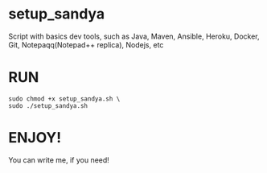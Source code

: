 # setup_sandya
Script with basics dev tools, such as Java, Maven, Ansible, Heroku, Docker, Git, Notepaqq(Notepad++ replica), Nodejs, etc

# RUN
```
sudo chmod +x setup_sandya.sh \
sudo ./setup_sandya.sh
```

# ENJOY!
You can write me, if you need!
